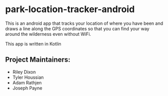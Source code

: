 # park-location-tracker-android
This is an android app that tracks your location of where you have been and draws a line along the GPS coordinates so that you can find your way around the wilderness even without WiFi.

This app is written in Kotlin

## Project Maintainers:
- Riley Dixon
- Tyler Houssian
- Adam Rathjen
- Joseph Payne
